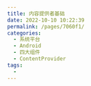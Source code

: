 ```yaml
---
title: 内容提供者基础
date: 2022-10-10 10:22:39
permalink: /pages/7060f1/
categories:
  - 系统平台
  - Android
  - 四大组件
  - ContentProvider
tags:
  - 
---
```

